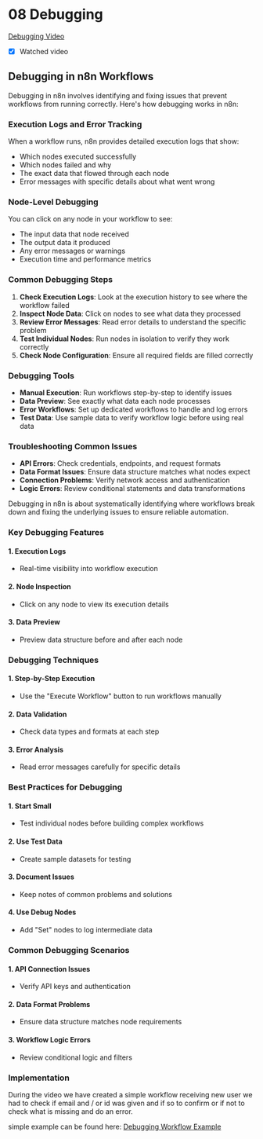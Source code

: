 # 08 Debugging

[Debugging Video](https://www.youtube.com/watch?v=Gxe_RfCRH-o&ab_channel=n8n)

- [x] Watched video

## Debugging in n8n Workflows

Debugging in n8n involves identifying and fixing issues that prevent workflows from running correctly. Here's how debugging works in n8n:

### Execution Logs and Error Tracking

When a workflow runs, n8n provides detailed execution logs that show:

- Which nodes executed successfully
- Which nodes failed and why
- The exact data that flowed through each node
- Error messages with specific details about what went wrong

### Node-Level Debugging

You can click on any node in your workflow to see:

- The input data that node received
- The output data it produced
- Any error messages or warnings
- Execution time and performance metrics

### Common Debugging Steps

1. **Check Execution Logs**: Look at the execution history to see where the workflow failed
2. **Inspect Node Data**: Click on nodes to see what data they processed
3. **Review Error Messages**: Read error details to understand the specific problem
4. **Test Individual Nodes**: Run nodes in isolation to verify they work correctly
5. **Check Node Configuration**: Ensure all required fields are filled correctly

### Debugging Tools

- **Manual Execution**: Run workflows step-by-step to identify issues
- **Data Preview**: See exactly what data each node processes
- **Error Workflows**: Set up dedicated workflows to handle and log errors
- **Test Data**: Use sample data to verify workflow logic before using real data

### Troubleshooting Common Issues

- **API Errors**: Check credentials, endpoints, and request formats
- **Data Format Issues**: Ensure data structure matches what nodes expect
- **Connection Problems**: Verify network access and authentication
- **Logic Errors**: Review conditional statements and data transformations

Debugging in n8n is about systematically identifying where workflows break down and fixing the underlying issues to ensure reliable automation.

### Key Debugging Features

#### 1. Execution Logs

- Real-time visibility into workflow execution

#### 2. Node Inspection

- Click on any node to view its execution details

#### 3. Data Preview

- Preview data structure before and after each node

### Debugging Techniques

#### 1. Step-by-Step Execution

- Use the "Execute Workflow" button to run workflows manually

#### 2. Data Validation

- Check data types and formats at each step

#### 3. Error Analysis

- Read error messages carefully for specific details

### Best Practices for Debugging

#### 1. Start Small

- Test individual nodes before building complex workflows

#### 2. Use Test Data

- Create sample datasets for testing

#### 3. Document Issues

- Keep notes of common problems and solutions

#### 4. Use Debug Nodes

- Add "Set" nodes to log intermediate data

### Common Debugging Scenarios

#### 1. API Connection Issues

- Verify API keys and authentication

#### 2. Data Format Problems

- Ensure data structure matches node requirements

#### 3. Workflow Logic Errors

- Review conditional logic and filters

### Implementation

During the video we have created a simple workflow receiving new user we had to check if email and / or id was given and if so to confirm or if not to check what is missing and do an error.

simple example can be found here: [Debugging Workflow Example](link-to-be-added)
